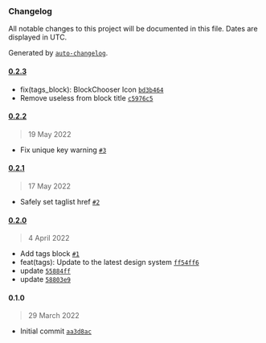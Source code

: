 ### Changelog

All notable changes to this project will be documented in this file. Dates are displayed in UTC.

Generated by [`auto-changelog`](https://github.com/CookPete/auto-changelog).

#### [0.2.3](https://github.com/eea/volto-tags-block/compare/0.2.2...0.2.3)

- fix(tags_block): BlockChooser Icon [`bd3b464`](https://github.com/eea/volto-tags-block/commit/bd3b46409f47c8432e31949195c81c3490f082c1)
- Remove useless  from block title [`c5976c5`](https://github.com/eea/volto-tags-block/commit/c5976c5bafbb6a10bc6ea247e0611a99e5ab79e9)

#### [0.2.2](https://github.com/eea/volto-tags-block/compare/0.2.1...0.2.2)

> 19 May 2022

- Fix unique key warning [`#3`](https://github.com/eea/volto-tags-block/pull/3)

#### [0.2.1](https://github.com/eea/volto-tags-block/compare/0.2.0...0.2.1)

> 17 May 2022

- Safely set taglist href [`#2`](https://github.com/eea/volto-tags-block/pull/2)

#### [0.2.0](https://github.com/eea/volto-tags-block/compare/0.1.0...0.2.0)

> 4 April 2022

- Add tags block [`#1`](https://github.com/eea/volto-tags-block/pull/1)
- feat(tags): Update to the latest design system [`ff54ff6`](https://github.com/eea/volto-tags-block/commit/ff54ff609dd4fe77d78ce11b2ea6d09c7906473b)
- update [`55884ff`](https://github.com/eea/volto-tags-block/commit/55884ff9d943642e2ebe6b44b212a50ba7bf055c)
- update [`58803e9`](https://github.com/eea/volto-tags-block/commit/58803e9a972596ff5f37c03737b508de042bb3a0)

#### 0.1.0

> 29 March 2022

- Initial commit [`aa3d8ac`](https://github.com/eea/volto-tags-block/commit/aa3d8ac41a1c602c7dcc15a0b50a82c46427d0a6)
